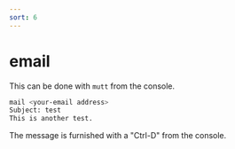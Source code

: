 ```yaml
---
sort: 6
---
```


# email

This can be done with `mutt` from the console.

```bash
mail <your-email address>
Subject: test
This is another test.
```

The message is furnished with a "Ctrl-D" from the console.
